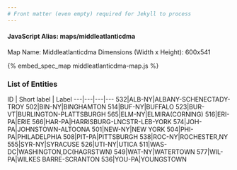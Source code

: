 ```yaml
---
# Front matter (even empty) required for Jekyll to process
---
```


#### JavaScript Alias: maps/middleatlanticdma

Map Name: Middleatlanticdma
Dimensions (Width x Height): 600x541



{% embed_spec_map middleatlanticdma-map.js %}

### List of Entities

ID | Short label | Label
---|---|---|---
532|ALB-NY|ALBANY-SCHENECTADY-TROY
502|BIN-NY|BINGHAMTON
514|BUF-NY|BUFFALO
523|BUR-VT|BURLINGTON-PLATTSBURGH
565|ELM-NY|ELMIRA(CORNING)
516|ERI-PA|ERIE
566|HAR-PA|HARRISBURG-LNCSTR-LEB-YORK
574|JOH-PA|JOHNSTOWN-ALTOONA
501|NEW-NY|NEW YORK
504|PHI-PA|PHILADELPHIA
508|PIT-PA|PITTSBURGH
538|ROC-NY|ROCHESTER,NY
555|SYR-NY|SYRACUSE
526|UTI-NY|UTICA
511|WAS-DC|WASHINGTON,DC(HAGRSTWN)
549|WAT-NY|WATERTOWN
577|WIL-PA|WILKES BARRE-SCRANTON
536|YOU-PA|YOUNGSTOWN

